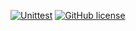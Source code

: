 [![Unittest](https://github.com/MorvanZhou/mevo/actions/workflows/python-package.yml/badge.svg)](https://github.com/MorvanZhou/mevo/actions/workflows/python-package.yml)
[![GitHub license](https://img.shields.io/github/license/MorvanZhou/mevo)](https://github.com/MorvanZhou/mevo/blob/master/LICENSE)
